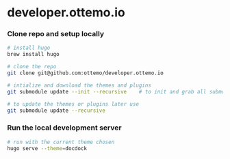 # developer.ottemo.io


### Clone repo and setup locally

```bash
# install hugo
brew install hugo

# clone the repo
git clone git@github.com:ottemo/developer.ottemo.io

# intialize and download the themes and plugins
git submodule update --init --recursive    # to init and grab all submodules

# to update the themes or plugins later use
git submodule update --recursive
```

### Run the local development server

```bash
# run with the current theme chosen
hugo serve --theme=docdock
```
